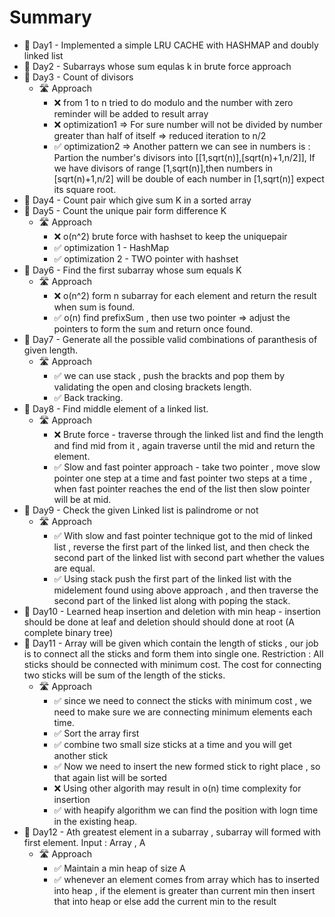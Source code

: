 # Summary

* 📆 Day1 - Implemented a simple LRU CACHE with HASHMAP and doubly linked list
* 📆 Day2 - Subarrays whose sum equlas k in brute force approach
* 📆 Day3 - Count of divisors
  * 🛣️ Approach 
    * ❌ from 1 to n tried to do modulo and the number with zero reminder will be added to result array
    * ❌ optimization1 => For sure number will not be divided by number greater than half of itself => reduced iteration to n/2
    * ✅ optimization2 => Another pattern we can see in numbers is : Partion the  number's divisors into [[1,sqrt(n)],[sqrt(n)+1,n/2]],  If we have divisors of range [1,sqrt(n)],then numbers 
       in [sqrt(n)+1,n/2] will be double of each number in [1,sqrt(n)] expect its square root.
* 📆 Day4 - Count pair which give sum K in a sorted array
* 📆 Day5 - Count the unique pair form difference K
     * 🛣️ Approach
         * ❌ o(n^2) brute force with hashset to keep the uniquepair
         * ✅ optimization 1 - HashMap
         * ✅ optimization 2 - TWO pointer with hashset
* 📆 Day6 - Find the first subarray whose sum equals K
     * 🛣️ Approach
         * ❌ o(n^2) form n subarray for each element and return the result when sum is found.
         * ✅ o(n) find prefixSum , then use two pointer => adjust the pointers to form the sum and return once found.
* 📆 Day7 - Generate all the possible valid combinations of paranthesis of given length.
     * 🛣️ Approach
         * ✅ we can use stack , push the brackts and pop them by validating the open and closing brackets length.
         * ✅ Back tracking.
* 📆 Day8 - Find middle element of a linked list.
     * 🛣️ Approach
         * ❌ Brute force - traverse through the linked list and find the length and find mid from it , again traverse until the mid and return the element.
         * ✅ Slow and fast pointer approach - take two pointer , move slow pointer one step at a time and fast pointer two steps at a time , when fast pointer reaches the end of the list then
              slow pointer will be at mid.
* 📆 Day9 - Check the given Linked list is palindrome or not
     * 🛣️ Approach
        * ✅ With slow and fast pointer technique got to the mid of linked list , reverse the first part of the linked list, and then check the second part of the linked list with second part                 whether the values are equal.
        * ✅ Using stack push the first part of the linked list with the midelement found using above approach , and then traverse the second part of the linked list along with poping the stack.
* 📆 Day10 - Learned heap insertion and deletion with min heap - insertion should be done at leaf and deletion should should done at root (A complete binary tree)
* 📆 Day11 -  Array will be given which contain the length of sticks , our job is to connect all the sticks and form them into single one. Restriction : All sticks should be connected with minimum cost. The cost for connecting two sticks will be sum of the length of the sticks.
     * 🛣️ Approach
        * ✅ since we need to connect the sticks with minimum cost , we need to make sure we are connecting minimum elements each time.
        * ✅ Sort the array first
        * ✅ combine two small size sticks at a time and you will get another stick
        * ✅ Now we need to insert the new formed stick to right place , so that again list will be sorted
        * ❌ Using other algorith may result in o(n) time complexity for insertion
        * ✅ with heapify algorithm we can find the position with logn time in the existing heap.
* 📆 Day12 - Ath greatest element in a subarray , subarray will formed with first element. Input : Array , A
     * 🛣️ Approach
        * ✅ Maintain a min heap of size A
        * ✅ whenever an element comes from array which has to inserted into heap , if the element is greater than current min then insert that into heap or else add the current min to the 
          result 
          


    
    




